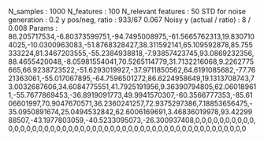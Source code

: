 N_samples                     : 1000
N_features                    : 100
N_relevant features           : 50
STD for noise generation      : 0.2
y pos/neg, ratio              : 933/67 0.067
Noisy y (actual / ratio)      : 8 / 0.008
Params                        : 86.205717534,-6.80373599751,-94.7495008975,-61.5665762313,19.8307104025,-10.0300963083,-51.8768328427,38.311592141,65.109592878,85.755333224,81.3467203555,-55.2384938818,-7.93857423745,93.0869232356,88.4655420048,-8.05981554041,70.5265114779,31.7132216068,9.2262775665,66.9238723522,-51.6293019927,-37.9711850562,64.6191085682,-77.7621363061,-55.017067895,-64.7596501272,86.6224958649,19.1313708743,73.0032687606,34.6084775551,41.7925191956,9.36390794805,62.060189611,-55.7677869453,-36.8919091773,49.9941570307,-60.3566777353,-85.6106601997,70.9047670571,36.2360241257,72.9375297386,7.18853656475,-35.0950891674,25.0494532842,62.6006169691,3.46836019978,93.4229988507,-43.1977803059,-40.5233095073,-26.300937408,0,0,0,0,0,0,0,0,0,0,0,0,0,0,0,0,0,0,0,0,0,0,0,0,0,0,0,0,0,0,0,0,0,0,0,0,0,0,0,0,0,0,0,0,0,0,0,0,0,0
